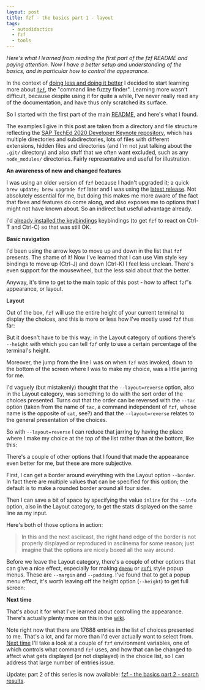 ```yaml
---
layout: post
title: fzf - the basics part 1 - layout
tags:
  - autodidactics
  - fzf
  - tools
---
```


_Here's what I learned from reading the first part of the fzf README and paying attention. Now I have a better setup and understanding of the basics, and in particular how to control the appearance._

In the context of [doing less and doing it better](https://qmacro.org/2021/02/01/do-less-and-do-it-better/) I decided to start learning more about [`fzf`](https://github.com/junegunn/fzf), the "command line fuzzy finder". Learning more wasn't difficult, because despite using it for quite a while, I've never really read any of the documentation, and have thus only scratched its surface.

So I started with the first part of the main [README](https://github.com/junegunn/fzf/blob/master/README.md), and here's what I found.

The examples I give in this post are taken from a directory and file structure reflecting the [SAP TechEd 2020 Developer Keynote repository](https://github.com/SAP-samples/teched2020-developer-keynote), which has multiple directories and subdirectories, lots of files with different extensions, hidden files and directories (and I'm not just talking about the `.git/` directory) and also stuff that we often want excluded, such as any `node_modules/` directories. Fairly representative and useful for illustration.

**An awareness of new and changed features**

I was using an older version of `fzf` because I hadn't upgraded it; a quick `brew update; brew upgrade fzf` later and I was using the [latest release](https://github.com/junegunn/fzf/releases/tag/0.25.0). Not absolutely essential for me, but doing this makes me more aware of the fact that fixes and features do come along, and also exposes me to options that I might not have known about. So an indirect but useful advantage already.

I'd [already installed the keybindings](https://github.com/qmacro/dotfiles/commit/68f3c40a76ddd2d8c5c08463855a59ed0e6d7c74#diff-53370cdb3bc79473f0579d40685f8516cc93a2c60b4382e60cb94c09d0c2bfc2R1) keybindings (to get `fzf` to react on Ctrl-T and Ctrl-C) so that was still OK.

**Basic navigation**

I'd been using the arrow keys to move up and down in the list that `fzf` presents. The shame of it! Now I've learned that I can use Vim style key bindings to move up (Ctrl-J) and down (Ctrl-K) I feel less unclean. There's even support for the mousewheel, but the less said about that the better.

Anyway, it's time to get to the main topic of this post - how to affect `fzf`'s appearance, or layout.

**Layout**

Out of the box, `fzf` will use the entire height of your current terminal to display the choices, and this is more or less how I've mostly used `fzf` thus far:

<script id="asciicast-388791" src="https://asciinema.org/a/388791.js" async></script>

But it doesn't have to be this way; in the Layout category of options there's `--height` with which you can tell `fzf` only to use a certain percentage of the terminal's height.

<script id="asciicast-388792" src="https://asciinema.org/a/388792.js" async></script>

Moreover, the jump from the line I was on when `fzf` was invoked, down to the bottom of the screen where I was to make my choice, was a little jarring for me.

I'd vaguely (but mistakenly) thought that the `--layout=reverse` option, also in the Layout category, was something to do with the sort order of the choices presented. Turns out that the order can be reversed with the `--tac` option (taken from the name of `tac`, a command independent of `fzf`, whose name is the opposite of `cat`, see?) and that the `--layout=reverse` relates to the general presentation of the choices.

So with `--layout=reverse` I can reduce that jarring by having the place where I make my choice at the top of the list rather than at the bottom, like this:

<script id="asciicast-388795" src="https://asciinema.org/a/388795.js" async></script>

There's a couple of other options that I found that made the appearance even better for me, but these are more subjective.

First, I can get a border around everything with the Layout option `--border`. In fact there are multiple values that can be specified for this option; the default is to make a rounded border around all four sides.

Then I can save a bit of space by specifying the value `inline` for the `--info` option, also in the Layout category, to get the stats displayed on the same line as my input.

Here's both of those options in action:

<script id="asciicast-388802" src="https://asciinema.org/a/388802.js" async></script>

> In this and the next asciicast, the right hand edge of the border is not properly displayed or reproduced in asciinema for some reason; just imagine that the options are nicely boxed all the way around.

Before we leave the Layout category, there's a couple of other options that can give a nice effect, especially for making [`dmenu`](https://tools.suckless.org/dmenu/) or [`rofi`](https://github.com/davatorium/rofi) style popup menus. These are `--margin` and `--padding`. I've found that to get a popup menu effect, it's worth leaving off the height option (`--height`) to get full screen:

<script id="asciicast-388803" src="https://asciinema.org/a/388803.js" async></script>

**Next time**

That's about it for what I've learned about controlling the appearance. There's actually plenty more on this in the [wiki](https://github.com/junegunn/fzf/wiki).

Note right now that there are 17688 entries in the list of choices presented to me. That's a lot, and far more than I'd ever actually want to select from. [Next time](https://qmacro.org/autodidactics/2021/02/07/fzf-the-basics-2-search-results/) I'll take a look at a couple of `fzf` environment variables, one of which controls what command `fzf` uses, and how that can be changed to affect what gets displayed (or not displayed) in the choice list, so I can address that large number of entries issue.

Update: part 2 of this series is now available: [fzf - the basics part 2 - search results](https://qmacro.org/autodidactics/2021/02/07/fzf-the-basics-2-search-results/).

